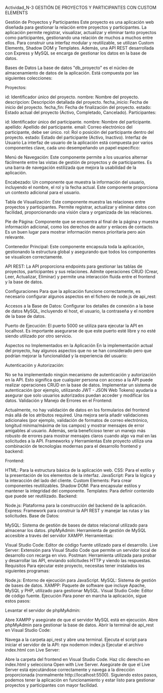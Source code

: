 Actividad_N-3
GESTIÓN DE PROYECTOS Y PARTICIPANTES CON CUSTOM ELEMENTS

Gestión de Proyectos y Participantes
Este proyecto es una aplicación web diseñada para gestionar la relación entre proyectos y participantes. La aplicación permite registrar, visualizar, actualizar y eliminar tanto proyectos como participantes, gestionando una relación de muchos a muchos entre ellos. Para construir una interfaz modular y reutilizable, se utilizan Custom Elements, Shadow DOM y Templates. Además, una API REST desarrollada con Express y MySQL se encarga de gestionar los datos en la base de datos.

Bases de Datos
La base de datos "db_proyecto" es el núcleo de almacenamiento de datos de la aplicación. Está compuesta por las siguientes colecciones:

Proyectos:

id: Identificador único del proyecto.
nombre: Nombre del proyecto.
descripcion: Descripción detallada del proyecto.
fecha_inicio: Fecha de inicio del proyecto.
fecha_fin: Fecha de finalización del proyecto.
estado: Estado actual del proyecto (Activo, Completado, Cancelado).
Participantes:

id: Identificador único del participante.
nombre: Nombre del participante.
apellido: Apellido del participante.
email: Correo electrónico del participante, debe ser único.
rol: Rol o posición del participante dentro del proyecto.
estado: Estado del participante (Activo, Inactivo).
Interfaz de Usuario
La interfaz de usuario de la aplicación está compuesta por varios componentes clave, cada uno desempeñando un papel específico:

Menú de Navegación: Este componente permite a los usuarios alternar fácilmente entre las vistas de gestión de proyectos y de participantes. Es una barra de navegación estilizada que mejora la usabilidad de la aplicación.

Encabezado: Un componente que muestra la información del usuario, incluyendo el nombre, el rol y la fecha actual. Este componente proporciona un contexto adicional para el usuario.

Tabla de Visualización: Este componente muestra las relaciones entre proyectos y participantes. Permite registrar, actualizar y eliminar datos con facilidad, proporcionando una visión clara y organizada de las relaciones.

Pie de Página: Componente que se encuentra al final de la página y muestra información adicional, como los derechos de autor y enlaces de contacto. Es un buen lugar para mostrar información menos prioritaria pero aún relevante.

Contenedor Principal: Este componente encapsula toda la aplicación, gestionando la estructura global y asegurando que todos los componentes se visualicen correctamente.

API REST: La API proporciona endpoints para gestionar las tablas de proyectos, participantes y sus relaciones. Admite operaciones CRUD (Crear, Leer, Actualizar, Eliminar) y permite una interacción fluida entre el frontend y la base de datos.

Configuraciones
Para que la aplicación funcione correctamente, es necesario configurar algunos aspectos en el fichero de node.js de api_rest:

Accesos a la Base de Datos: Configurar los detalles de conexión a la base de datos MySQL, incluyendo el host, el usuario, la contraseña y el nombre de la base de datos.

Puerto de Ejecución: El puerto 5000 se utiliza para ejecutar la API en localhost. Es importante asegurarse de que este puerto esté libre y no esté siendo utilizado por otro servicio.

Aspectos no Implementados en la Aplicación
En la implementación actual del proyecto, hay algunos aspectos que no se han considerado pero que podrían mejorar la funcionalidad y la experiencia del usuario:

Autenticación y Autorización:

No se ha implementado ningún mecanismo de autenticación y autorización en la API. Esto significa que cualquier persona con acceso a la API puede realizar operaciones CRUD en la base de datos. Implementar un sistema de autenticación (por ejemplo, utilizando JWT - JSON Web Tokens) ayudaría a asegurar que solo usuarios autorizados puedan acceder y modificar los datos.
Validación y Manejo de Errores en el Frontend:

Actualmente, no hay validación de datos en los formularios del frontend más allá de los atributos required. Una mejora sería añadir validaciones adicionales (por ejemplo, validación de formatos de correo electrónico, longitud mínima/máxima de los campos) y mostrar mensajes de error amigables al usuario. Además, sería beneficioso tener un manejo más robusto de errores para mostrar mensajes claros cuando algo va mal en las solicitudes a la API.
Frameworks y Herramientas
Este proyecto utiliza una combinación de tecnologías modernas para el desarrollo frontend y backend:

Frontend:

HTML: Para la estructura básica de la aplicación web.
CSS: Para el estilo y la presentación de los elementos de la interfaz.
JavaScript: Para la lógica y la interacción del lado del cliente.
Custom Elements: Para crear componentes reutilizables.
Shadow DOM: Para encapsular estilos y mantener la integridad del componente.
Templates: Para definir contenido que puede ser reutilizado.
Backend:

Node.js: Plataforma para la construcción del backend de la aplicación.
Express: Framework para construir la API REST y manejar las rutas y las solicitudes.
Base de Datos:

MySQL: Sistema de gestión de bases de datos relacional utilizado para almacenar los datos.
phpMyAdmin: Herramienta de gestión de MySQL accesible a través del servidor XAMPP.
Herramientas:

Visual Studio Code: Editor de código fuente utilizado para el desarrollo.
Live Server: Extensión para Visual Studio Code que permite un servidor local de desarrollo con recarga en vivo.
Postman: Herramienta utilizada para probar y desarrollar las API, enviando solicitudes HTTP y viendo las respuestas.
Requisitos
Para ejecutar este proyecto, necesitas tener instalados los siguientes programas:

Node.js: Entorno de ejecución para JavaScript.
MySQL: Sistema de gestión de bases de datos.
XAMPP: Paquete de software que incluye Apache, MySQL y PHP, utilizado para gestionar MySQL.
Visual Studio Code: Editor de código fuente.
Ejecución
Para poner en marcha la aplicación, sigue estos pasos:

Levantar el servidor de phpMyAdmin:

Abre XAMPP y asegúrate de que el servidor MySQL está en ejecución.
Abre phpMyAdmin para gestionar la base de datos.
Abrir la terminal de api_rest en Visual Studio Code:

Navega a la carpeta api_rest y abre una terminal.
Ejecuta el script para iniciar el servidor de la API:
npx nodemon index.js
Ejecutar el archivo index.html con Live Server:

Abre la carpeta del frontend en Visual Studio Code.
Haz clic derecho en index.html y selecciona Open with Live Server.
Asegúrate de que el Live Server está ejecutándose correctamente y navega a la dirección proporcionada (normalmente http://localhost:5500).
Siguiendo estos pasos, podemos tener la aplicación en funcionamiento y estar listo para gestionar proyectos y participantes con mayor facilidad.
